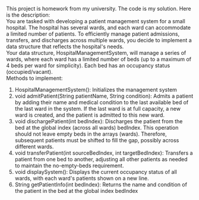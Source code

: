 This project is homework from my university. The code is my solution. Here is the description:  
You are tasked with developing a patient management system for a small hospital. The hospital
has several wards, and each ward can accommodate a limited number of patients. To efficiently
manage patient admissions, transfers, and discharges across multiple wards, you decide to
implement a data structure that reflects the hospital's needs.  
Your data structure, HospitalManagementSystem, will manage a series of wards, where each
ward has a limited number of beds (up to a maximum of 4 beds per ward for simplicity). Each bed
has an occupancy status (occupied/vacant).  
Methods to implement:  
1. HospitalManagementSystem(): Initializes the management system  
2. void admitPatient(String patientName, String condition): Admits a patient by adding
their name and medical condition to the last available bed of the last ward in the system. If
the last ward is at full capacity, a new ward is created, and the patient is admitted to this
new ward.  
3. void dischargePatient(int bedIndex): Discharges the patient from the bed at the global
index (across all wards) bedIndex. This operation should not leave empty beds in the
arrays (wards). Therefore, subsequent patients must be shifted to fill the gap, possibly
across different wards.  
4. void transferPatient(int sourceBedIndex, int targetBedIndex): Transfers a patient from
one bed to another, adjusting all other patients as needed to maintain the no-empty-beds
requirement.  
5. void displaySystem(): Displays the current occupancy status of all wards, with each ward's
patients shown on a new line.  
6. String getPatientInfo(int bedIndex): Returns the name and condition of the patient in the
bed at the global index bedIndex
